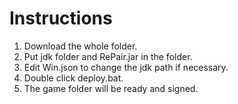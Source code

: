 # Instructions
1. Download the whole folder.
2. Put jdk folder and RePair.jar in the folder.
3. Edit Win.json to change the jdk path if necessary.
4. Double click deploy.bat.
5. The game folder will be ready and signed.
